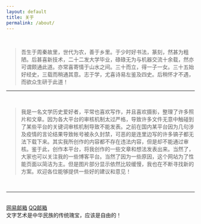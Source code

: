 ```yaml
---
layout: default
title: 关于
permalink: /about/
---
```


<br/>

> 吾生于周秦故里，世代为农，善于乡里。于少时好书法，篆刻，然甚为粗陋。后甚喜新技术，二十二发大学毕业，碌碌无为与机器交流十余载，然亦可谓颇通此道。亦常喜寄情于山水之间。三十而立，得一子一女。三十五始好经史，三载而稍通其意。志于学，尤喜诗易左鉴及四史。后稍怀才不遇，而欲众生研于此道！

<hr/>

<br/>

> 我是一名文学历史爱好者，平常也喜欢写作，并且喜欢摄影，整理了许多照片和文章。因为各大平台的审核机制太过严格，导致许多文件无意中触碰到了某些平台的关键词审核机制导致不能发表。之前在国内某平台因为几句涉及疫情的言论结果导致帐号被永久封禁，可恶的是连里边写的许多镐子都无法下载下来。其实我所创作的内容都不存在违法内容，但是却不能通过审核。鉴于此，创作本平台，将我创作的一些文章和想法发表出来。当然了，大家也可以关注我的一些博客平台。当然了因为一些原因，这个网站为了性能页面以简洁为主。但是图片部分显示依然比较缓慢，我也在不断寻找新的方案。欢迎各位能够提供一些好的建议和意见！

<br/>
<hr/>
<br/>
<span class="contacticon center">
	<a href="mailto:devgis@163.com">网易邮箱<i class="fa fa-envelope-square"></i></a>
	<a href="mailto:devgis@qq.com">QQ邮箱<i class="fa fa-envelope-square"></i></a>
	<a href="https://space.bilibili.com/3493090008500934?spm_id_from=333.1007.0.0" target="_blank"><i class="fa fa-bomb"></i></a>
	<a href="https://www.xiaohongshu.com/user/profile/602287b400000000010059a5" target="_blank"><i class="fa fa-book"></i></a>
	<a href="https://www.zhihu.com/people/49-90-20-97" target="_blank"><i class="fa fa-bullhorn"></i></a>
	<a href="https://baijiahao.baidu.com/u?app_id=1751072091151028" target="_blank"><i class="fa fa-bandcamp"></i></a>
	<a href="https://feijiutian.lofter.com" target="_blank"><i class="fa fa-superpowers"></i></a>
</span>

<div class="col three caption">
	文字艺术是中华民族的传统瑰宝，应该是自由的！
</div>

